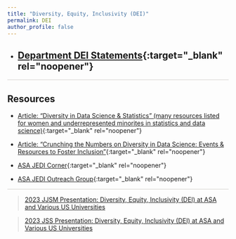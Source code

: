 ```yaml
---
title: "Diversity, Equity, Inclusivity (DEI)"
permalink: DEI
author_profile: false
---
```


<style>
  hr {
    height: 2px;
    background-color: #E5E4E2;
    border: none;
  }

  .no-italics {
      font-style: normal;   
  }
</style>


<!-- Gray #919888;
#BF9269
#A88C7D
#7297A0
#54738E
#B5AFA9
#E5E4E2 Platinum
D3D3D3
-->

<!--
redirect_from:
  - /StatEd/
  - /StatEd.html
-->

* ## [Department DEI Statements](https://jimmydoi.github.io/DEI-Dept){:target="_blank" rel="noopener"}

---

## Resources

* [Article: “Diversity in Data Science & Statistics” (many resources listed for women and underrepresented minorites in statistics and data science)](https://teachdatascience.com/diversity/){:target="_blank" rel="noopener"}

* [Article: “Crunching the Numbers on Diversity in Data Science: Events & Resources to Foster Inclusion”](https://medium.com/stem-and-culture-chronicle/crunching-the-numbers-on-diversity-in-data-science-events-resources-to-foster-inclusion-5dc81d2ab52){:target="_blank" rel="noopener"}

* [ASA JEDI Corner](https://magazine.amstat.org/blog/category/jedi-corner/){:target="_blank" rel="noopener"}

* [ASA JEDI Outreach Group](https://datascijedi.org/){:target="_blank" rel="noopener"}

---

> [2023 JJSM Presentation: Diversity, Equity, Inclusivity (DEI) at ASA and Various US Universities](https://jimmydoi.github.io/talks/2023-09-06-JJSM-talk)

> [2023 JSS Presentation: Diversity, Equity, Inclusivity (DEI) at ASA and Various US Universities](https://jimmydoi.github.io/talks/2023-03-05-JSS-talk)


&nbsp;




<!--
* [OUTLINE](STUB_intro_JAPN)
-->
